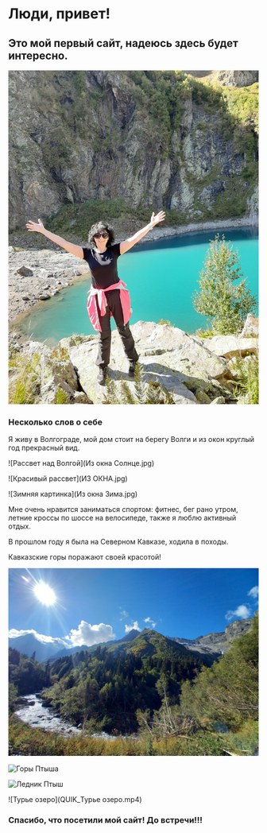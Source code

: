 # Люди, привет!

## Это мой первый сайт, надеюсь здесь будет интересно.

![Привет](20200916_150859.jpg)

### Несколько слов о себе

Я живу в Волгограде, мой дом стоит на берегу Волги и из окон круглый год прекрасный вид.

![Рассвет над Волгой](Из окна Солнце.jpg)

![Красивый рассвет](ИЗ ОКНА.jpg)

![Зимняя картинка](Из окна Зима.jpg)

Мне очень нравится заниматься спортом: фитнес, бег рано утром, летние кроссы по шоссе на велосипеде, также я люблю активный отдых.


В прошлом году я была на Северном Кавказе, ходила в походы.

Кавказские горы поражают своей красотой!


![Поход на ледник](20200909_090344.jpg)

![Горы Птыша](20200909_091737.jpg)

![Ледник Птыш](20200909_143334.jpg)

![Турье озеро](QUIK_Турье озеро.mp4)

### Спасибо, что посетили мой сайт! До встречи!!!